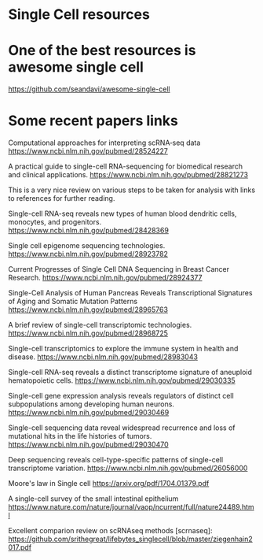 # Single Cell resources

# One of the best resources is awesome single cell
https://github.com/seandavi/awesome-single-cell


# Some recent papers links

Computational approaches for interpreting scRNA‐seq data
https://www.ncbi.nlm.nih.gov/pubmed/28524227

A practical guide to single-cell RNA-sequencing for biomedical research and clinical applications.
https://www.ncbi.nlm.nih.gov/pubmed/28821273

This is a very nice review on various steps to be taken for analysis with links to references for further reading.


Single-cell RNA-seq reveals new types of human blood dendritic cells, monocytes, and progenitors.
https://www.ncbi.nlm.nih.gov/pubmed/28428369


Single cell epigenome sequencing technologies.
https://www.ncbi.nlm.nih.gov/pubmed/28923782

Current Progresses of Single Cell DNA Sequencing in Breast Cancer Research.
https://www.ncbi.nlm.nih.gov/pubmed/28924377

Single-Cell Analysis of Human Pancreas Reveals Transcriptional Signatures of Aging and Somatic Mutation Patterns
https://www.ncbi.nlm.nih.gov/pubmed/28965763


A brief review of single-cell transcriptomic technologies.
https://www.ncbi.nlm.nih.gov/pubmed/28968725


Single-cell transcriptomics to explore the immune system in health and disease.
https://www.ncbi.nlm.nih.gov/pubmed/28983043

Single-cell RNA-seq reveals a distinct transcriptome signature of aneuploid hematopoietic cells.
https://www.ncbi.nlm.nih.gov/pubmed/29030335

Single-cell gene expression analysis reveals regulators of distinct cell subpopulations among developing human neurons.
https://www.ncbi.nlm.nih.gov/pubmed/29030469

Single-cell sequencing data reveal widespread recurrence and loss of mutational hits in the life histories of tumors.
https://www.ncbi.nlm.nih.gov/pubmed/29030470


Deep sequencing reveals cell-type-specific patterns of single-cell transcriptome variation.
https://www.ncbi.nlm.nih.gov/pubmed/26056000


Moore's law in Single cell
https://arxiv.org/pdf/1704.01379.pdf

A single-cell survey of the small intestinal epithelium
https://www.nature.com/nature/journal/vaop/ncurrent/full/nature24489.html


Excellent comparion review on scRNAseq methods
[scrnaseq]: https://github.com/srithegreat/lifebytes_singlecell/blob/master/ziegenhain2017.pdf
